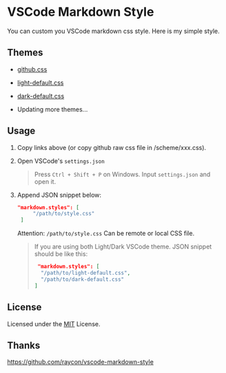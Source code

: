# VSCode Markdown Style

You can custom you VSCode markdown css style. Here is my simple style.

## Themes

- [github.css](<https://cdn.jsdelivr.net/gh/DioPong/VSCODE-MARKDOWN-CSS@main/scheme/github.css>)

- [light-default.css](<https://cdn.jsdelivr.net/gh/DioPong/VSCODE-MARKDOWN-CSS@main/scheme/light-default.css>)

- [dark-default.css](<https://cdn.jsdelivr.net/gh/DioPong/VSCODE-MARKDOWN-CSS@main/scheme/dark-default.css>)

- Updating more themes...

## Usage

1. Copy links above (or copy github raw css file in /scheme/xxx.css).

1. Open VSCode's `settings.json`

   > Press `Ctrl + Shift + P` on Windows. Input `settings.json` and open it.

1. Append JSON snippet below:

   ```JSON
   "markdown.styles": [
        "/path/to/style.css" 
    ]
   ```

   Attention: `/path/to/style.css` Can be remote or local CSS file.

   > If you are using both Light/Dark VSCode theme. JSON snippet should be like this:
   >
   > ```JSON
   >  "markdown.styles": [
   >   "/path/to/light-default.css",
   >   "/path/to/dark-default.css"
   > ]
   > ```

## License

Licensed under the [MIT](<https://github.com/DioPong/VSCode-Markdown-CSS/blob/main/LICENSE>) License.

## Thanks

<https://github.com/raycon/vscode-markdown-style>
